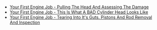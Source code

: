 - [Your First Engine Job - Pulling The Head And Assessing The Damage](https://youtu.be/-52h51cjv5U)
- [Your First Engine Job - This Is What A BAD Cylinder Head Looks Like](https://youtu.be/rCnmoajqMJw)
- [Your First Engine Job - Tearing Into It's Guts. Pistons And Rod Removal And Inspection](https://youtu.be/tJDMwlftNQY)
